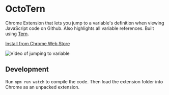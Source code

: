 # OctoTern

Chrome Extension that lets you jump to a variable's definition when viewing JavaScript code on Github. Also highlights all variable references. Built using [Tern](http://ternjs.net/).

[Install from Chrome Web Store](https://chrome.google.com/webstore/detail/octotern/fhgodjaafcddpfdpfmoimnjpelemhnmm)

![Video of jumping to variable](https://cloud.githubusercontent.com/assets/1303660/16002717/0198e584-3151-11e6-8ac3-21758d36aa58.gif)


## Development

Run `npm run watch` to compile the code. Then load the extension folder into Chrome as an unpacked extension.
